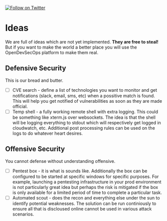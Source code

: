 [![Follow on Twitter](https://img.shields.io/twitter/follow/opendevsecops.svg?logo=twitter)](https://twitter.com/opendevsecops)

# Ideas

We are full of ideas which are not yet implemented. **They are free to steal!** But if you want to make the world a better place you will use the OpenDevSecOps platform to make them real.

## Defensive Security

This is our bread and butter.

  * [ ] CVE search - define a list of technologies you want to monitor and get notifications (slack, email, sms, etc) when a possitive match is found. This will help you get notified of vulnerabilities as soon as they are made official.
  * [ ] Temp shell - a fully working remote shell with extra logging. This could be something like xterm.js over websockets. The idea is that the shell will be logging everything to stdout which will respectively get logged in cloudwatch, etc. Additional post processing rules can be used on the logs to do whatever heart desires.

## Offensive Security

You cannot defense without understanding offensive.

  * [ ] Pentest box - it is what is sounds like. Additionally the box can be configured to be started at specific windows for specific purposes. For example, launching a pentesting infrastructure in your prod environment is not particularly great idea but perhaps the risk is mitigated if the box is only available for a limited period of time to complete a particular task.
  * [ ] Automated scout - does the recon and everything else under the sun to identify potential weaknesses. The solution can be run continiously to ensure all that is discloused online cannot be used in various attack scenarios.
